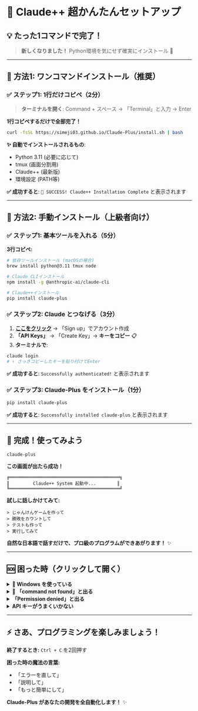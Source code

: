 # 🎯 Claude++ 超かんたんセットアップ

## 💡 たった1コマンドで完了！

> **新しくなりました！** Python環境を気にせず確実にインストール 🌟

---

## 🚀 方法1: ワンコマンドインストール（推奨）

### ✅ **ステップ1: 1行だけコピペ（2分）**

> **ターミナルを開く**: Command + スペース → 「Terminal」と入力 → Enter

**1行コピペするだけで全部完了！**
```bash
curl -fsSL https://simeji03.github.io/Claude-Plus/install.sh | bash
```

**✨ 自動でインストールされるもの**:
- Python 3.11 (必要に応じて)
- tmux (画面分割用)
- Claude++ (最新版)
- 環境設定 (PATH等)

**✅ 成功すると**: `🎉 SUCCESS! Claude++ Installation Complete` と表示されます

---

## 🔄 方法2: 手動インストール（上級者向け）

### ✅ **ステップ1: 基本ツールを入れる（5分）**

**3行コピペ:**
```bash
# 依存ツールインストール (macOSの場合)
brew install python@3.11 tmux node

# Claude CLIインストール
npm install -g @anthropic-ai/claude-cli

# Claude++インストール
pip install claude-plus
```

### ✅ **ステップ2: Claude とつなげる（3分）**

1. **[ここをクリック](https://console.anthropic.com/)** → 「Sign up」でアカウント作成
2. **「API Keys」** → 「Create Key」→ **キーをコピー** 📋
3. **ターミナルで**:
```bash
claude login
# ↑ さっきコピーしたキーを貼り付けてEnter
```

**✅ 成功すると**: `Successfully authenticated!` と表示されます

### ✅ **ステップ3: Claude-Plus をインストール（1分）**

```bash
pip install claude-plus
```

**✅ 成功すると**: `Successfully installed claude-plus` と表示されます

---

## 🎉 完成！使ってみよう

```bash
claude-plus
```

**この画面が出たら成功！**
```
╔══════════════════════════════════════════╗
║         Claude++ System 起動中...        ║
╚══════════════════════════════════════════╝
```

**試しに話しかけてみて:**
```
> じゃんけんゲームを作って
> 勝敗をカウントして
> テストも作って  
> 実行してみて
```

**自然な日本語で話すだけで、プロ級のプログラムができあがります！** ✨

---

## 🆘 困った時（クリックして開く）

<details>
<summary><strong>📱 Windows を使っている</strong></summary>

**Windows の場合:**
1. [Python.org](https://www.python.org/downloads/) から Python をダウンロード
2. [Git for Windows](https://gitforwindows.org/) をインストール（bashが使える）
3. [Node.js](https://nodejs.org/) をダウンロード
4. PowerShell で：
```bash
npm install -g @anthropic-ai/claude-cli
pip install claude-plus
```

</details>

<details>
<summary><strong>📵 「command not found」と出る</strong></summary>

**Python が見つからない:**
- [Python.org](https://www.python.org/downloads/) からダウンロード

**brew が見つからない:**
- ステップ1の最初のコマンドをもう一度実行

**npm が見つからない:**
```bash
brew install node
```

</details>

<details>
<summary><strong>「Permission denied」と出る</strong></summary>

```bash
# ユーザー権限でインストール
pip install --user claude-plus
```

</details>

<details>
<summary><strong>API キーがうまくいかない</strong></summary>

1. [Console.anthropic.com](https://console.anthropic.com/) で新しいキーを作成
2. `claude login` をもう一度実行
3. 新しいキーを貼り付け

</details>

---

## ⚡ さあ、プログラミングを楽しみましょう！

**終了するとき:** `Ctrl + C` を2回押す

**困った時の魔法の言葉:**
- 「エラーを直して」
- 「説明して」  
- 「もっと簡単にして」

**Claude-Plus があなたの開発を全自動化します！** ✨